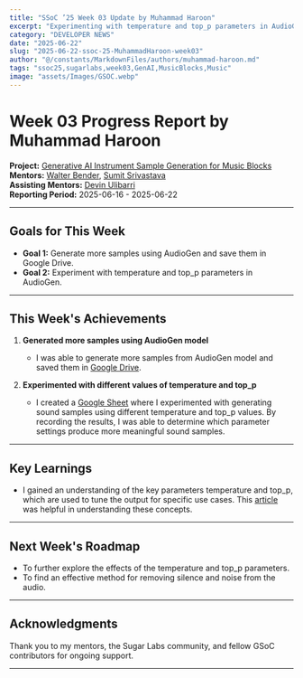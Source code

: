 ```yaml
---
title: "SSoC ’25 Week 03 Update by Muhammad Haroon"
excerpt: "Experimenting with temperature and top_p parameters in AudioGen model."
category: "DEVELOPER NEWS"
date: "2025-06-22"
slug: "2025-06-22-ssoc-25-MuhammadHaroon-week03"
author: "@/constants/MarkdownFiles/authors/muhammad-haroon.md"
tags: "ssoc25,sugarlabs,week03,GenAI,MusicBlocks,Music"
image: "assets/Images/GSOC.webp"
---
```


<!-- markdownlint-disable -->

# Week 03 Progress Report by Muhammad Haroon

**Project:** [Generative AI Instrument Sample Generation for Music Blocks](https://github.com/sugarlabs/GSoC/blob/master/Ideas-2025.md#Generative-AI-Instrument-Sample-Generation-for-Music-Blocks)  
**Mentors:** [Walter Bender](https://github.com/walterbender), [Sumit Srivastava](https://github.com/sum2it)  
**Assisting Mentors:** [Devin Ulibarri](https://github.com/pikurasa)  
**Reporting Period:** 2025-06-16 - 2025-06-22  

---

## Goals for This Week

- **Goal 1:** Generate more samples using AudioGen and save them in Google Drive.
- **Goal 2:** Experiment with temperature and top_p parameters in AudioGen.

---

## This Week's Achievements

1. **Generated more samples using AudioGen model**  
   - I was able to generate more samples from AudioGen model and saved them in [Google Drive](https://drive.google.com/drive/folders/10UZzts_AuIe1AypJm9v4ll0NQ0tdkHEI?usp=drive_link).

2. **Experimented with different values of temperature and top_p**  
   - I created a [Google Sheet](https://docs.google.com/spreadsheets/d/1tFjL4bXAyB-Z7Fxj4cqiS4_pRkAGo3gKgs-CZVmkFYk/edit?gid=0#gid=0) where I experimented with generating sound samples using different temperature and top_p values. By recording the results, I was able to determine which parameter settings produce more meaningful sound samples.

---

## Key Learnings

- I gained an understanding of the key parameters temperature and top_p, which are used to tune the output for specific use cases. This [article](https://medium.com/@1511425435311/understanding-openais-temperature-and-top-p-parameters-in-language-models-d2066504684f) was helpful in understanding these concepts.

---

## Next Week's Roadmap

- To further explore the effects of the temperature and top_p parameters.
- To find an effective method for removing silence and noise from the audio.

---

## Acknowledgments

Thank you to my mentors, the Sugar Labs community, and fellow GSoC contributors for ongoing support.

---